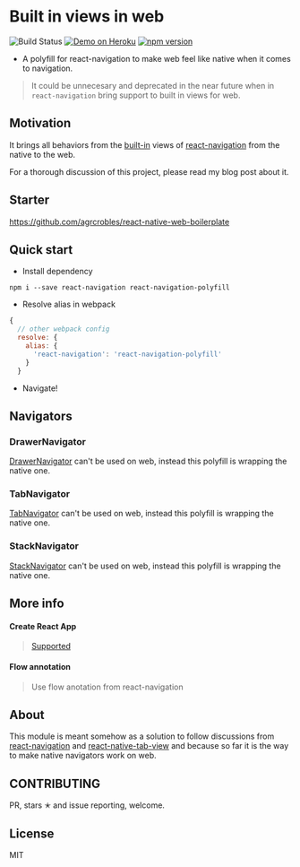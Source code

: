 # Built in views in web

![Build Status](https://api.travis-ci.org/agrcrobles/react-native-web-webpack-starter.svg?master)
[![Demo on Heroku](https://img.shields.io/badge/demo-heroku-brightgreen.svg?style=flat-square)](https://react-navigation-playground.herokuapp.com/)
[![npm version][npm-image]][npm-url]

[npm-image]: https://badge.fury.io/js/react-navigation-polyfill.svg
[npm-url]: https://www.npmjs.com/package/react-navigation-polyfill

- A polyfill for react-navigation to make web feel like native when it comes to navigation.

> It could be unnecesary and deprecated in the near future when in `react-navigation` bring support to built in views for web.

## Motivation

It brings all behaviors from the [built-in](https://reactnavigation.org/docs/navigators/) views of [react-navigation](https://reactnavigation.org) from the native to the web.

For a thorough discussion of this project, please read my blog post about it.

## Starter

https://github.com/agrcrobles/react-native-web-boilerplate

## Quick start

 - Install dependency

```
npm i --save react-navigation react-navigation-polyfill
```

 - Resolve alias in webpack

```javascript
{
  // other webpack config
  resolve: {
    alias: {
      'react-navigation': 'react-navigation-polyfill'
    }
  }
```
 - Navigate!


## Navigators

### DrawerNavigator

 [DrawerNavigator](https://reactnavigation.org/docs/navigators/drawer) can't be used on web, instead this polyfill is wrapping the native one.

### TabNavigator

 [TabNavigator](https://reactnavigation.org/docs/navigators/tab) can't be used on web, instead this polyfill is wrapping the native one.

### StackNavigator

[StackNavigator](https://reactnavigation.org/docs/navigators/stack) can't be used on web, instead this polyfill is wrapping the native one.

## More info

#### Create React App

> [Supported](https://github.com/react-community/react-navigation/issues/622)

#### Flow annotation

> Use flow anotation from react-navigation

## About

This module is meant somehow as a solution to follow discussions from 
[react-navigation](https://github.com/react-native-community/react-native-tab-view/issues/159) and [react-native-tab-view](https://github.com/react-native-community/react-native-tab-view/issues/159) and because so far it is the way to make native navigators work on web.

## CONTRIBUTING

PR, stars ✭ and issue reporting, welcome.

## License

MIT
